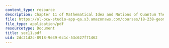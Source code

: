 ```yaml
---
content_type: resource
description: Chapter 11 of Mathematical Idea and Notions of Quantum Theory
file: https://ol-ocw-studio-app-qa.s3.amazonaws.com/courses/18-238-geometry-and-quantum-field-theory-fall-2002/2dc21d2c89189e396c1c53c627f71462_sec11.pdf
file_type: application/pdf
resourcetype: Document
title: sec11.pdf
uid: 2dc21d2c-8918-9e39-6c1c-53c627f71462
---
```

